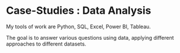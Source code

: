 # Case-Studies : Data Analysis

My tools of work are Python, SQL, Excel, Power BI, Tableau.

The goal is to answer various questions using data, applying different approaches to different datasets.  
